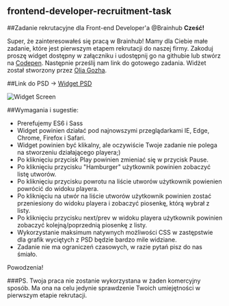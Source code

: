 ## frontend-developer-recruitment-task

##Zadanie rekrutacyjne dla Front-end Developer'a @Brainhub
**Cześć!** 

Super, że zainteresowałeś się pracą w Brainhub! Mamy dla Ciebie małe zadanie, które jest pierwszym etapem rekrutacji do naszej firmy. 
Zakoduj proszę widget dostępny w załączniku i udostępnij go na githubie lub stwórz na <a href="http://codepen.io/pen/">Codepen</a>. Następnie prześlij nam link do gotowego zadania. Widżet został stworzony przez <a href="https://dribbble.com/OliaGozha">Olia Gozha</a>. 

##Link do PSD -> <a href="https://github.com/brainhubeu/frontend-developer-recruitment-task/blob/master/img/Player.zip">Widget PSD</a>

![Widget Screen](https://github.com/brainhubeu/frontend-developer-recruitment-task/blob/master/img/widget-screen-intreview.png "Widget Screen")


##Wymagania i sugestie:
* Prerefujemy ES6 i Sass
* Widget powinien działać pod najnowszymi przeglądarkami IE, Edge, Chrome, Firefox i Safari.
* Widget powinien być klikalny, ale oczywiście Twoje zadanie nie polega na stworzeniu działającego playera;)
 * Po kliknięciu przycisk Play powinien zmieniać się w przycisk Pause.
 * Po kliknięciu przycisku "Hamburger" użytkownik powinien zobaczyć listę utworów.
 * Po kliknięciu przycisku powrotu na liście utworów użytkownik powienien powrócić do widoku playera.
 * Po kliknięciu na utwór na liście utworów użytkownik powinien zostać przeniesiony do widoku playera i zobaczyć piosenkę, którą wybrał z listy.
 * Po kliknięciu przycisku next/prev w widoku playera użytkownik powinien zobaczyć kolejną/poprzednią piosenkę z listy.
* Wykorzystanie maksimum natywnych możliwości CSS w zastępstwie dla grafik wyciętych z PSD będzie bardzo mile widziane.
* Zadanie nie ma ograniczeń czasowych, w razie pytań pisz do nas śmiało. 

Powodzenia!

###PS.
Twoja praca nie zostanie wykorzystana w żaden komercyjny sposób. Ma ona na celu jedynie sprawdzenie Twoich umiejętności w pierwszym etapie rekrutacji. 
